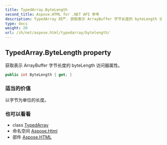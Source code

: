```yaml
---
title: TypedArray.ByteLength
second_title: Aspose.HTML for .NET API 参考
description: TypedArray 财产. 获取表示 ArrayBuffer 字节长度的 byteLength 访问器属性
type: docs
weight: 20
url: /zh/net/aspose.html/typedarray/bytelength/
---
```

## TypedArray.ByteLength property

获取表示 ArrayBuffer 字节长度的 byteLength 访问器属性。

```csharp
public int ByteLength { get; }
```

### 适当的价值

以字节为单位的长度。

### 也可以看看

* class [TypedArray](../)
* 命名空间 [Aspose.Html](../../typedarray/)
* 部件 [Aspose.HTML](../../../)


